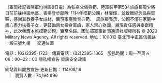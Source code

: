 （軍聞社記者陳軍均桃園9日電）為弘揚父儀典範，陸軍裝甲第584旅旅長周少將日前前往桃園地區，表揚登步部隊「114年模範父親」林曜輝，並致贈紀念品與賀匾，感謝其教養子女成材，展現家庭教育典範。　周旅長表示，父親不僅在家庭中盡心盡力扶養子女，更鼓勵兩女投身軍旅，家人齊心為國，展現責任感與奉獻精神，此次榮膺本旅模範父親，實至名歸。國防部軍事新聞通訊社版權所有 © 2020 Military News Agency. All rights reserved.
地址：100012 臺北市中正區信義路一段三號九樓
               
              交通位置

電話：(02)2395-1723 傳真電話：(02)2395-1365 服務時間：周一至周五08：00~22：00
隱私權宣告
資訊安全政策
            
網站資料開放宣告
更新日期：
114/08/18            
             | 瀏覽人數：74,194,896